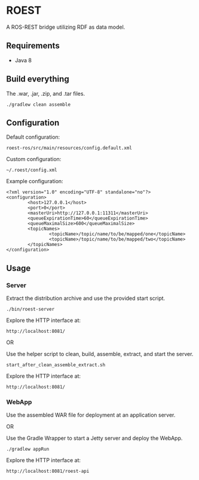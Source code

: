 # ROEST
A ROS-REST bridge utilizing RDF as data model.

## Requirements
* Java 8

## Build everything
The .war, .jar, .zip, and .tar files.

    ./gradlew clean assemble

## Configuration
Default configuration:

    roest-ros/src/main/resources/config.default.xml

Custom configuration:

    ~/.roest/config.xml

Example configuration:

    <?xml version="1.0" encoding="UTF-8" standalone="no"?>
    <configuration>
            <host>127.0.0.1</host>
            <port>0</port>
            <masterUri>http://127.0.0.1:11311</masterUri>
            <queueExpirationTime>60</queueExpirationTime>
            <queueMaximalSize>600</queueMaximalSize>
            <topicNames>
                    <topicName>/topic/name/to/be/mapped/one</topicName>
                    <topicName>/topic/name/to/be/mapped/two</topicName>
            </topicNames>
    </configuration>

## Usage

### Server
Extract the distribution archive and use the provided start script.

    ./bin/roest-server

Explore the HTTP interface at:

    http://localhost:8081/

OR

Use the helper script to clean, build, assemble, extract, and start the server.

    start_after_clean_assemble_extract.sh

Explore the HTTP interface at:

    http://localhost:8081/

### WebApp
Use the assembled WAR file for deployment at an application server.

OR

Use the Gradle Wrapper to start a Jetty server and deploy the WebApp.

    ./gradlew appRun

Explore the HTTP interface at:

    http://localhost:8081/roest-api
